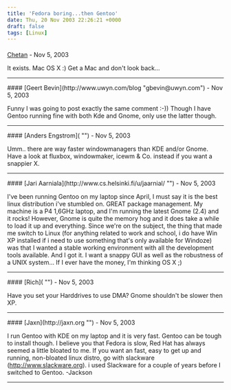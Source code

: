```yaml
---
title: 'Fedora boring...then Gentoo'
date: Thu, 20 Nov 2003 22:26:21 +0000
draft: false
tags: [Linux]
---
```



#### 
[Chetan]( "") - <time datetime="2003-11-21 00:27:49">Nov 5, 2003</time>

It exists. Mac OS X :) Get a Mac and don't look back...
<hr />
#### 
[Geert Bevin](http://www.uwyn.com/blog "gbevin@uwyn.com") - <time datetime="2003-11-21 01:38:07">Nov 5, 2003</time>

Funny I was going to post exactly the same comment :-)) Though I have Gentoo running fine with both Kde and Gnome, only use the latter though.
<hr />
#### 
[Anders Engstrom]( "") - <time datetime="2003-11-21 01:51:18">Nov 5, 2003</time>

Umm.. there are way faster windowmanagers than KDE and/or Gnome. Have a look at fluxbox, windowmaker, icewm & Co. instead if you want a snappier X.
<hr />
#### 
[Jari Aarniala](http://www.cs.helsinki.fi/u/jaarnial/ "") - <time datetime="2003-11-21 02:16:12">Nov 5, 2003</time>

I've been running Gentoo on my laptop since April, I must say it is the best linux distribution i've stumbled on. GREAT package management. My machine is a P4 1,6GHz laptop, and I'm running the latest Gnome (2.4) and it rocks! However, Gnome is quite the memory hog and it does take a while to load it up and everything. Since we're on the subject, the thing that made me switch to Linux (for anything related to work and school, i do have Win XP installed if i need to use something that's only available for Windoze) was that I wanted a stable working environment with all the development tools available. And I got it. I want a snappy GUI as well as the robustness of a UNIX system... If I ever have the money, I'm thinking OS X ;)
<hr />
#### 
[Rich]( "") - <time datetime="2003-11-21 13:23:03">Nov 5, 2003</time>

Have you set your Harddrives to use DMA? Gnome shouldn't be slower then XP.
<hr />
#### 
[Jaxn](http://jaxn.org "") - <time datetime="2003-11-21 16:51:35">Nov 5, 2003</time>

I run Gentoo with KDE on my laptop and it is very fast. Gentoo can be tough to install though. I believe you that Fedora is slow, Red Hat has always seemed a little bloated to me. If you want an fast, easy to get up and running, non-bloated linux distro, go with slackware (http://www.slackware.org). i used Slackware for a couple of years before I switched to Gentoo. -Jackson
<hr />
